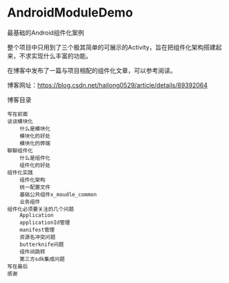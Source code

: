 # AndroidModuleDemo
最基础的Android组件化案例 

整个项目中只用到了三个极其简单的可展示的Activity，旨在把组件化架构搭建起来，不求实现什么丰富的功能。

在博客中发布了一篇与项目相配的组件化文章，可以参考阅读。

博客网址：https://blog.csdn.net/hailong0529/article/details/89392064

博客目录

    写在前面
    谈谈模块化
        什么是模块化
        模块化的好处
        模块化的弊端
    聊聊组件化
        什么是组件化
        组件化的好处
    组件化实践
        组件化架构
        统一配置文件
        基础公共组件x_moudle_common
        业务组件
    组件化必须要关注的几个问题
        Application
        applicationId管理
        manifest管理
        资源名冲突问题
        butterknife问题
        组件间跳转
        第三方sdk集成问题
    写在最后
    感谢
